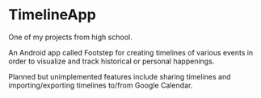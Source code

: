# TimelineApp
One of my projects from high school.

An Android app called Footstep for creating timelines of various events in order to visualize and track historical or personal happenings.

Planned but unimplemented features include sharing timelines and importing/exporting timelines to/from Google Calendar.
